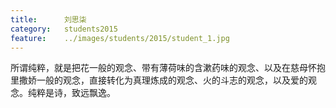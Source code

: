 ```yaml
---
title:		刘思柒
category:	students2015
feature:	../images/students/2015/student_1.jpg
---
```

所谓纯粹，就是把花一般的观念、带有薄荷味的含漱药味的观念、以及在慈母怀抱里撒娇一般的观念，直接转化为真理炼成的观念、火的斗志的观念，以及爱的观念。纯粹是诗，致远飘逸。


